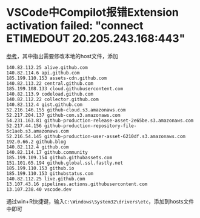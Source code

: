 # VSCode中Compilot报错Extension activation failed: "connect ETIMEDOUT 20.205.243.168:443"

[参考](https://github.com/orgs/community/discussions/64334)，其中指出需要修改本地的host文件，添加
```shell
140.82.112.25 alive.github.com
140.82.114.6 api.github.com
185.199.110.153 assets-cdn.github.com
140.82.113.22 central.github.com
185.199.108.133 cloud.githubusercontent.com
140.82.113.9 codeload.github.com
140.82.112.22 collector.github.com
140.82.112.4 gist.github.com
52.216.146.155 github-cloud.s3.amazonaws.com
52.217.204.137 github-com.s3.amazonaws.com
54.231.163.81 github-production-release-asset-2e65be.s3.amazonaws.com
52.217.44.156 github-production-repository-file-5c1aeb.s3.amazonaws.com
52.216.54.145 github-production-user-asset-6210df.s3.amazonaws.com
192.0.66.2 github.blog
140.82.112.4 github.com
140.82.114.17 github.community
185.199.109.154 github.githubassets.com
151.101.65.194 github.global.ssl.fastly.net
185.199.110.153 github.io
185.199.110.153 githubstatus.com
140.82.112.25 live.github.com
13.107.43.16 pipelines.actions.githubusercontent.com
13.107.238.40 vscode.dev
```

通过win+R快捷键，输入`C:\Windows\System32\drivers\etc`，添加到hosts文件中即可